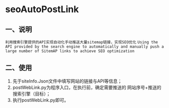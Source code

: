 # seoAutoPostLink
## 一、说明
`利用搜索引擎提供的API实现自动化手动推送大量sitemap链接，实现SEO优化`
`Using the API provided by the search engine to automatically and manually push a large number of SitemAP links to achieve SEO optimization`

## 二、使用

1. 先于siteInfo.Json文件中填写网站的链接与API等信息；
2. postWebLink.py为程序入口，在执行前，确定需要推送的 网站序号+推送的搜索引擎（目标）；
3. 执行postWebLink.py即可。